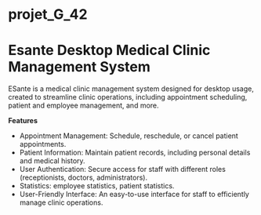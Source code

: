 # projet_G_42
# Esante Desktop Medical Clinic Management System

ESante is a medical clinic management system designed for desktop usage, created to streamline clinic operations, including appointment scheduling, patient and employee management,  and more.

**Features**

- Appointment Management: Schedule, reschedule, or cancel patient appointments.
- Patient Information: Maintain patient records, including personal details and medical history.
- User Authentication: Secure access for staff with different roles (receptionists, doctors, administrators).
- Statistics: employee statistics, patient statistics.
- User-Friendly Interface: An easy-to-use interface for staff to efficiently manage clinic operations.  

